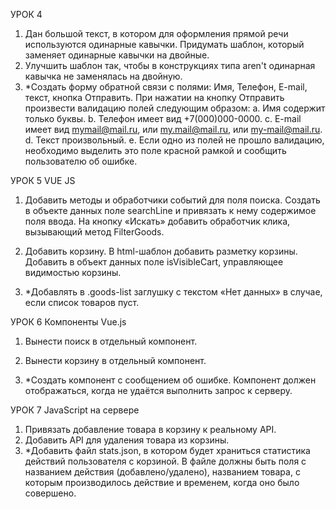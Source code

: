 
УРОК 4

1. Дан большой текст, в котором для оформления прямой речи используются одинарные кавычки. Придумать шаблон, который заменяет одинарные кавычки на двойные.
2. Улучшить шаблон так, чтобы в конструкциях типа aren't одинарная кавычка не заменялась на двойную.
3. *Создать форму обратной связи с полями: Имя, Телефон, E-mail, текст, кнопка Отправить. При нажатии на кнопку Отправить произвести валидацию полей следующим образом:
a. Имя содержит только буквы.
b. Телефон имеет вид +7(000)000-0000.
c. E-mail имеет вид mymail@mail.ru, или my.mail@mail.ru, или my-mail@mail.ru.
d. Текст произвольный.
e. Если одно из полей не прошло валидацию, необходимо выделить это поле красной рамкой и сообщить пользователю об ошибке.





УРОК 5  VUE JS

1. Добавить методы и обработчики событий для поля поиска. Создать в объекте данных поле searchLine 
и привязать к нему содержимое поля ввода. На кнопку «Искать» добавить обработчик клика, 
вызывающий метод FilterGoods.

2. Добавить корзину. В html-шаблон добавить разметку корзины. Добавить в объект данных поле isVisibleCart, 
управляющее видимостью корзины.

3. *Добавлять в .goods-list заглушку с текстом «Нет данных» в случае, если список товаров пуст.



УРОК 6  Компоненты Vue.js

1. Вынести поиск в отдельный компонент.

2. Вынести корзину в отдельный компонент.

3. *Создать компонент с сообщением об ошибке. Компонент должен отображаться, 
   когда не удаётся выполнить запрос к серверу.



УРОК 7  JavaScript на сервере

1. Привязать добавление товара в корзину к реальному API.
2. Добавить API для удаления товара из корзины.
3. *Добавить файл stats.json, в котором будет храниться статистика действий пользователя с корзиной. 
   В файле должны быть поля с названием действия (добавлено/удалено), названием товара, с которым производилось 
   действие и временем, когда оно было совершено.


